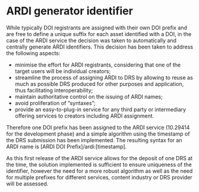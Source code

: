 # ARDI generator identifier

While typically DOI registrants are assigned with their own DOI prefix and are free to define a unique suffix for each asset identified 
with a DOI, in the case of the ARDI service the decision was taken to automatically and centrally generate ARDI identifiers. This decision 
has been taken to address the following aspects:
* minimise the effort for ARDI registrants, considering that one of the target users will be individual creators;
*	streamline the process of assigning ARDI to DRS by allowing to reuse as much as possible DRS produced for other purposes and application, 
thus facilitating interoperability;
*	maintain authoritative control on the issuing of ARDI names;
*	avoid proliferation of “syntaxes”;
*	provide an easy-to-plug-in service for any third party or intermediary offering services to creators including ARDI assignment.

Therefore one DOI prefix has been assigned to the ARDI service (10.29414 for the development phase) and a simple algorithm using the 
timestamp of the DRS submission has been implemented. The resulting syntax for an ARDI name is [ARDI DOI Prefix]/ardi:[timestamp]. 

As this first release of the ARDI service allows for the deposit of one DRS at the time, the solution implemented is sufficient to ensure 
uniqueness of the identifier, however the need for a more robust algorithm as well as the need for multiple prefixes for different 
services, content industry or DRS provider will be assessed.
